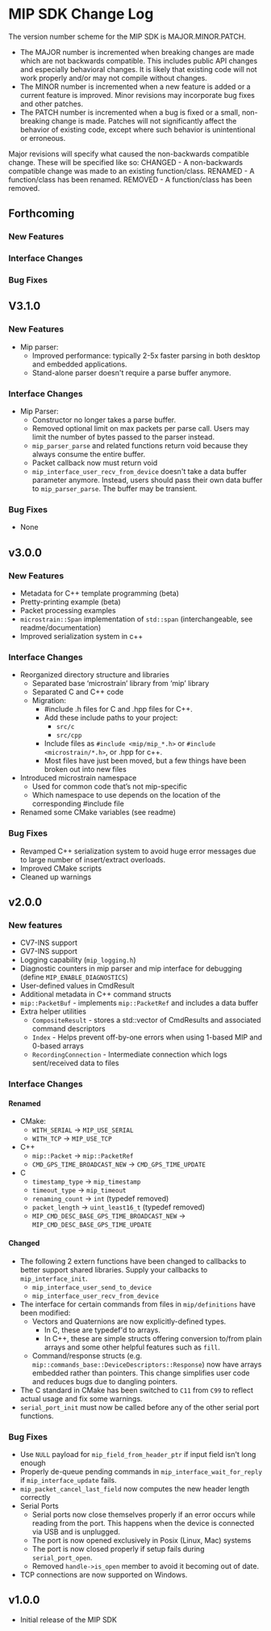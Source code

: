
MIP SDK Change Log
==================

The version number scheme for the MIP SDK is MAJOR.MINOR.PATCH.

* The MAJOR number is incremented when breaking changes are made which are not backwards compatible.
  This includes public API changes and especially behavioral changes. It is likely that existing code
  will not work properly and/or may not compile without changes.
* The MINOR number is incremented when a new feature is added or a current feature is improved.
  Minor revisions may incorporate bug fixes and other patches.
* The PATCH number is incremented when a bug is fixed or a small, non-breaking change is made.
  Patches will not significantly affect the behavior of existing code, except where such behavior
  is unintentional or erroneous.

Major revisions will specify what caused the non-backwards compatible change. These will be specified like so:
CHANGED - A non-backwards compatible change was made to an existing function/class.
RENAMED - A function/class has been renamed.
REMOVED - A function/class has been removed.

Forthcoming
-----------
### New Features
### Interface Changes
### Bug Fixes

V3.1.0
-----------
### New Features
* Mip parser:
  * Improved performance: typically 2-5x faster parsing in both desktop and embedded applications.
  * Stand-alone parser doesn't require a parse buffer anymore.
### Interface Changes
* Mip Parser:
  * Constructor no longer takes a parse buffer.
  * Removed optional limit on max packets per parse call. Users may limit the number of bytes passed to the parser instead.
  * `mip_parser_parse` and related functions return void because they always consume the entire buffer.
  * Packet callback now must return void
  * `mip_interface_user_recv_from_device` doesn't take a data buffer parameter anymore. Instead, users should pass
    their own data buffer to `mip_parser_parse`. The buffer may be transient.
### Bug Fixes
  * None

v3.0.0
------

### New Features
* Metadata for C++ template programming (beta)
* Pretty-printing example (beta)
* Packet processing examples
* `microstrain::Span` implementation of `std::span` (interchangeable, see readme/documentation)
* Improved serialization system in c++

### Interface Changes
* Reorganized directory structure and libraries
  * Separated base ‘microstrain’ library from ‘mip’ library
  * Separated C and C++ code
  * Migration:
    * #include .h files for C and .hpp files for C++.
    * Add these include paths to your project:
      * `src/c`
      * `src/cpp`
    * Include files as `#include <mip/mip_*.h>` or `#include <microstrain/*.h>`, or .hpp for c++.
    * Most files have just been moved, but a few things have been broken out into new files
* Introduced microstrain namespace
  * Used for common code that’s not mip-specific
  * Which namespace to use depends on the location of the corresponding #include file
* Renamed some CMake variables (see readme)

### Bug Fixes
* Revamped C++ serialization system to avoid huge error messages due to large number of insert/extract overloads.
* Improved CMake scripts
* Cleaned up warnings

v2.0.0
------

### New features
* CV7-INS support
* GV7-INS support
* Logging capability (`mip_logging.h`)
* Diagnostic counters in mip parser and mip interface for debugging (define `MIP_ENABLE_DIAGNOSTICS`)
* User-defined values in CmdResult
* Additional metadata in C++ command structs
* `mip::PacketBuf` - implements `mip::PacketRef` and includes a data buffer
* Extra helper utilities
  * `CompositeResult` - stores a std::vector of CmdResults and associated command descriptors
  * `Index` - Helps prevent off-by-one errors when using 1-based MIP and 0-based arrays
  * `RecordingConnection` - Intermediate connection which logs sent/received data to files

### Interface Changes

#### Renamed
* CMake:
  * `WITH_SERIAL` &rarr; `MIP_USE_SERIAL`
  * `WITH_TCP` &rarr; `MIP_USE_TCP`
* C++
  * `mip::Packet` &rarr; `mip::PacketRef`
  * `CMD_GPS_TIME_BROADCAST_NEW` &rarr; `CMD_GPS_TIME_UPDATE`
* C
  * `timestamp_type` &rarr; `mip_timestamp`
  * `timeout_type` &rarr; `mip_timeout`
  * `renaming_count` &rarr; `int` (typedef removed)
  * `packet_length` &rarr; `uint_least16_t` (typedef removed)
  * `MIP_CMD_DESC_BASE_GPS_TIME_BROADCAST_NEW` &rarr; `MIP_CMD_DESC_BASE_GPS_TIME_UPDATE`

#### Changed
* The following 2 extern functions have been changed to callbacks to better support shared libraries.
  Supply your callbacks to `mip_interface_init`.
  * `mip_interface_user_send_to_device`
  * `mip_interface_user_recv_from_device`
* The interface for certain commands from files in `mip/definitions` have been modified:
  * Vectors and Quaternions are now explicitly-defined types.
    * In C, these are typedef'd to arrays.
    * In C++, these are simple structs offering conversion to/from plain arrays and some
      other helpful features such as `fill`.
  * Command/response structs (e.g. `mip::commands_base::DeviceDescriptors::Response`) now have
    arrays embedded rather than pointers. This change simplifies user code and reduces bugs due
    to dangling pointers.
* The C standard in CMake has been switched to `C11` from `C99` to reflect actual usage and fix
  some warnings.
* `serial_port_init` must now be called before any of the other serial port functions.

### Bug Fixes
* Use `NULL` payload for `mip_field_from_header_ptr` if input field isn't long enough
* Properly de-queue pending commands in `mip_interface_wait_for_reply` if `mip_interface_update` fails.
* `mip_packet_cancel_last_field` now computes the new header length correctly
* Serial Ports
  * Serial ports now close themselves properly if an error occurs while reading from the port. This happens when the device is connected via USB and is unplugged.
  * The port is now opened exclusively in Posix (Linux, Mac) systems
  * The port is now closed properly if setup fails during `serial_port_open`.
  * Removed `handle->is_open` member to avoid it becoming out of date.
* TCP connections are now supported on Windows.


v1.0.0
------
* Initial release of the MIP SDK
